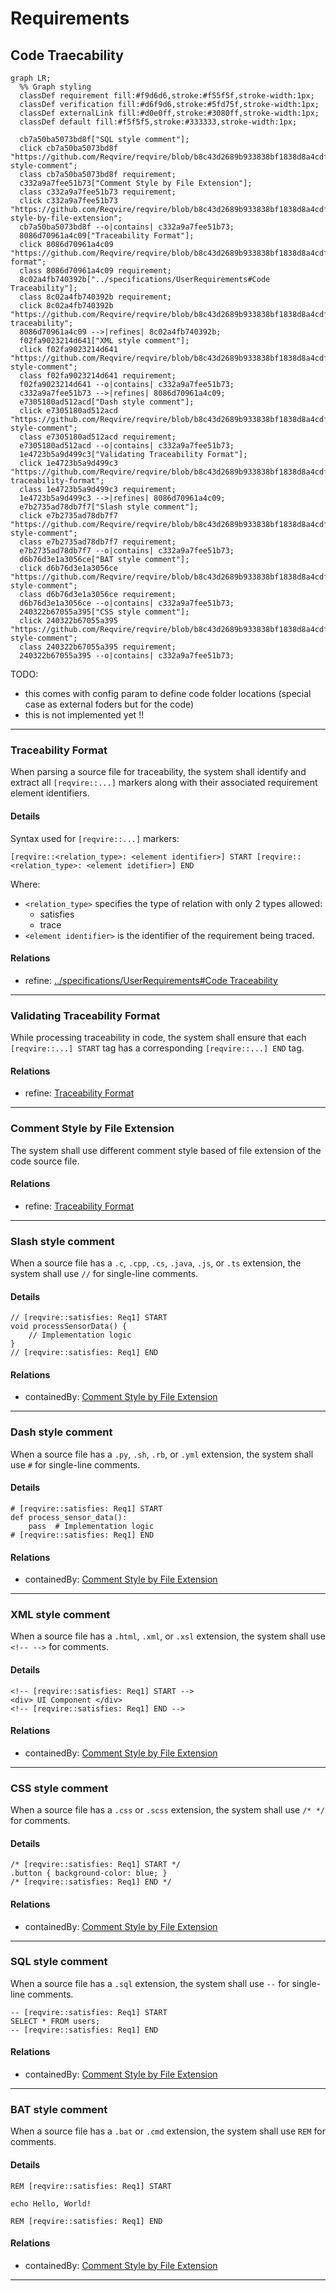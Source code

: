 # Requirements

## Code Traecability
```mermaid
graph LR;
  %% Graph styling
  classDef requirement fill:#f9d6d6,stroke:#f55f5f,stroke-width:1px;
  classDef verification fill:#d6f9d6,stroke:#5fd75f,stroke-width:1px;
  classDef externalLink fill:#d0e0ff,stroke:#3080ff,stroke-width:1px;
  classDef default fill:#f5f5f5,stroke:#333333,stroke-width:1px;

  cb7a50ba5073bd8f["SQL style comment"];
  click cb7a50ba5073bd8f "https://github.com/Reqvire/reqvire/blob/b8c43d2689b933838bf1838d8a4cdf3393c9014f/specifications/CodeTraecabilityRequirements.md#sql-style-comment";
  class cb7a50ba5073bd8f requirement;
  c332a9a7fee51b73["Comment Style by File Extension"];
  class c332a9a7fee51b73 requirement;
  click c332a9a7fee51b73 "https://github.com/Reqvire/reqvire/blob/b8c43d2689b933838bf1838d8a4cdf3393c9014f/specifications/CodeTraecabilityRequirements.md#comment-style-by-file-extension";
  cb7a50ba5073bd8f --o|contains| c332a9a7fee51b73;
  8086d70961a4c09["Traceability Format"];
  click 8086d70961a4c09 "https://github.com/Reqvire/reqvire/blob/b8c43d2689b933838bf1838d8a4cdf3393c9014f/specifications/CodeTraecabilityRequirements.md#traceability-format";
  class 8086d70961a4c09 requirement;
  8c02a4fb740392b["../specifications/UserRequirements#Code Traceability"];
  class 8c02a4fb740392b requirement;
  click 8c02a4fb740392b "https://github.com/Reqvire/reqvire/blob/b8c43d2689b933838bf1838d8a4cdf3393c9014f/specifications/UserRequirements.md#code-traceability";
  8086d70961a4c09 -->|refines| 8c02a4fb740392b;
  f02fa9023214d641["XML style comment"];
  click f02fa9023214d641 "https://github.com/Reqvire/reqvire/blob/b8c43d2689b933838bf1838d8a4cdf3393c9014f/specifications/CodeTraecabilityRequirements.md#xml-style-comment";
  class f02fa9023214d641 requirement;
  f02fa9023214d641 --o|contains| c332a9a7fee51b73;
  c332a9a7fee51b73 -->|refines| 8086d70961a4c09;
  e7305180ad512acd["Dash style comment"];
  click e7305180ad512acd "https://github.com/Reqvire/reqvire/blob/b8c43d2689b933838bf1838d8a4cdf3393c9014f/specifications/CodeTraecabilityRequirements.md#dash-style-comment";
  class e7305180ad512acd requirement;
  e7305180ad512acd --o|contains| c332a9a7fee51b73;
  1e4723b5a9d499c3["Validating Traceability Format"];
  click 1e4723b5a9d499c3 "https://github.com/Reqvire/reqvire/blob/b8c43d2689b933838bf1838d8a4cdf3393c9014f/specifications/CodeTraecabilityRequirements.md#validating-traceability-format";
  class 1e4723b5a9d499c3 requirement;
  1e4723b5a9d499c3 -->|refines| 8086d70961a4c09;
  e7b2735ad78db7f7["Slash style comment"];
  click e7b2735ad78db7f7 "https://github.com/Reqvire/reqvire/blob/b8c43d2689b933838bf1838d8a4cdf3393c9014f/specifications/CodeTraecabilityRequirements.md#slash-style-comment";
  class e7b2735ad78db7f7 requirement;
  e7b2735ad78db7f7 --o|contains| c332a9a7fee51b73;
  d6b76d3e1a3056ce["BAT style comment"];
  click d6b76d3e1a3056ce "https://github.com/Reqvire/reqvire/blob/b8c43d2689b933838bf1838d8a4cdf3393c9014f/specifications/CodeTraecabilityRequirements.md#bat-style-comment";
  class d6b76d3e1a3056ce requirement;
  d6b76d3e1a3056ce --o|contains| c332a9a7fee51b73;
  240322b67055a395["CSS style comment"];
  click 240322b67055a395 "https://github.com/Reqvire/reqvire/blob/b8c43d2689b933838bf1838d8a4cdf3393c9014f/specifications/CodeTraecabilityRequirements.md#css-style-comment";
  class 240322b67055a395 requirement;
  240322b67055a395 --o|contains| c332a9a7fee51b73;
```
TODO:
 * this comes with config param to define code folder locations (special case as external foders but for the code) 
 * this is not implemented yet !!

---

### Traceability Format

When parsing a source file for traceability, the system shall identify and extract all `[reqvire::...]` markers along with their associated requirement element identifiers.

#### Details

Syntax used for `[reqvire::...]` markers:

```
[reqvire::<relation_type>: <element identifier>] START [reqvire::<relation_type>: <element idetifier>] END

```

Where:
- `<relation_type>` specifies the type of relation with only 2 types allowed:
  * satisfies
  * trace
- `<element identifier>` is the identifier of the requirement being traced.

#### Relations
  * refine: [../specifications/UserRequirements#Code Traceability](../specifications/UserRequirements.md#code-traceability)

---

### Validating Traceability Format


While processing traceability in code, the system shall ensure that each `[reqvire::...] START` tag has a corresponding `[reqvire::...] END` tag.

#### Relations
  * refine: [Traceability Format](#traceability-format)

---

### Comment Style by File Extension




The system shall use different comment style based of file extension of the code source file.

#### Relations
  * refine: [Traceability Format](#traceability-format)

---

### Slash style comment

When a source file has a `.c`, `.cpp`, `.cs`, `.java`, `.js`, or `.ts` extension, the system shall use `//` for single-line comments.

#### Details

```
// [reqvire::satisfies: Req1] START
void processSensorData() {
    // Implementation logic
}
// [reqvire::satisfies: Req1] END
```

#### Relations
  * containedBy: [Comment Style by File Extension](#comment-style-by-file-extension)

---

### Dash style comment

When a source file has a `.py`, `.sh`, `.rb`, or `.yml` extension, the system shall use `#` for single-line comments.

#### Details

```
# [reqvire::satisfies: Req1] START
def process_sensor_data():
    pass  # Implementation logic
# [reqvire::satisfies: Req1] END
```

#### Relations
  * containedBy: [Comment Style by File Extension](#comment-style-by-file-extension)

---

### XML style comment

When a source file has a `.html`, `.xml`, or `.xsl` extension, the system shall use `<!-- -->` for comments.

#### Details

```
<!-- [reqvire::satisfies: Req1] START -->
<div> UI Component </div>
<!-- [reqvire::satisfies: Req1] END -->

```

#### Relations
  * containedBy: [Comment Style by File Extension](#comment-style-by-file-extension)

---

### CSS style comment

When a source file has a `.css` or `.scss` extension, the system shall use `/* */` for comments.

#### Details

```
/* [reqvire::satisfies: Req1] START */
.button { background-color: blue; }
/* [reqvire::satisfies: Req1] END */
```

#### Relations
  * containedBy: [Comment Style by File Extension](#comment-style-by-file-extension)

---

### SQL style comment

When a source file has a `.sql` extension, the system shall use `--` for single-line comments.

```
-- [reqvire::satisfies: Req1] START
SELECT * FROM users;
-- [reqvire::satisfies: Req1] END
```

#### Relations
  * containedBy: [Comment Style by File Extension](#comment-style-by-file-extension)

---

### BAT style comment

When a source file has a `.bat` or `.cmd` extension, the system shall use `REM` for comments.

#### Details

```
REM [reqvire::satisfies: Req1] START

echo Hello, World!

REM [reqvire::satisfies: Req1] END

```

#### Relations
  * containedBy: [Comment Style by File Extension](#comment-style-by-file-extension)

---